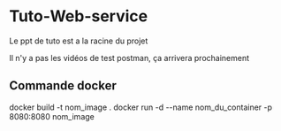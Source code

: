 # Tuto-Web-service


Le ppt de tuto est a la racine du projet

Il n'y a pas les vidéos de test postman, ça arrivera prochainement

## Commande docker

docker build -t nom_image .
docker run -d --name nom_du_container -p 8080:8080 nom_image
